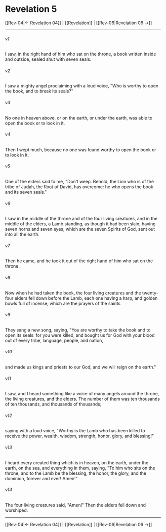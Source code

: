# Revelation 5

[[Rev-04|← Revelation 04]] | [[Revelation]] | [[Rev-06|Revelation 06 →]]
***



###### v1 
I saw, in the right hand of him who sat on the throne, a book written inside and outside, sealed shut with seven seals. 

###### v2 
I saw a mighty angel proclaiming with a loud voice, "Who is worthy to open the book, and to break its seals?" 

###### v3 
No one in heaven above, or on the earth, or under the earth, was able to open the book or to look in it. 

###### v4 
Then I wept much, because no one was found worthy to open the book or to look in it. 

###### v5 
One of the elders said to me, "Don't weep. Behold, the Lion who is of the tribe of Judah, the Root of David, has overcome: he who opens the book and its seven seals." 

###### v6 
I saw in the middle of the throne and of the four living creatures, and in the middle of the elders, a Lamb standing, as though it had been slain, having seven horns and seven eyes, which are the seven Spirits of God, sent out into all the earth. 

###### v7 
Then he came, and he took it out of the right hand of him who sat on the throne. 

###### v8 
Now when he had taken the book, the four living creatures and the twenty-four elders fell down before the Lamb, each one having a harp, and golden bowls full of incense, which are the prayers of the saints. 

###### v9 
They sang a new song, saying, "You are worthy to take the book and to open its seals: for you were killed, and bought us for God with your blood out of every tribe, language, people, and nation, 

###### v10 
and made us kings and priests to our God, and we will reign on the earth." 

###### v11 
I saw, and I heard something like a voice of many angels around the throne, the living creatures, and the elders. The number of them was ten thousands of ten thousands, and thousands of thousands; 

###### v12 
saying with a loud voice, "Worthy is the Lamb who has been killed to receive the power, wealth, wisdom, strength, honor, glory, and blessing!" 

###### v13 
I heard every created thing which is in heaven, on the earth, under the earth, on the sea, and everything in them, saying, "To him who sits on the throne, and to the Lamb be the blessing, the honor, the glory, and the dominion, forever and ever! Amen!" 

###### v14 
The four living creatures said, "Amen!" Then the elders fell down and worshiped.

***
[[Rev-04|← Revelation 04]] | [[Revelation]] | [[Rev-06|Revelation 06 →]]
